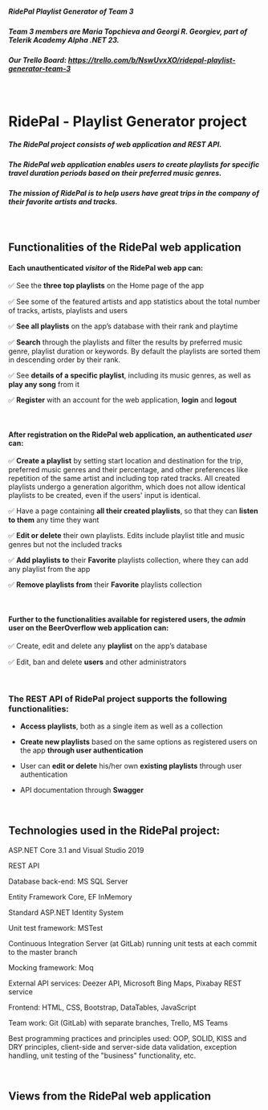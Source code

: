 ##### RidePal Playlist Generator of Team 3

##### Team 3 members are Maria Topchieva and Georgi R. Georgiev, part of Telerik Academy Alpha .NET 23.

##### Our Trello Board: https://trello.com/b/NswUvxXO/ridepal-playlist-generator-team-3

<br />

# **RidePal - Playlist Generator project**

##### **The RidePal project consists of web application and REST API.**
##### **The RidePal web application enables users to create playlists for specific travel duration periods based on their preferred music genres.**
##### **The _mission_ of RidePal is to help users have great trips in the company of their favorite artists and tracks.** 

<br />

## **Functionalities of the RidePal web application**

#### **Each unauthenticated _visitor_ of the RidePal web app can**:

✅ See the **three top playlists** on the Home page of the app 

✅ See some of the featured artists and app statistics about the total number of tracks, artists, playlists and users

✅ **See all playlists** on the app’s database with their rank and playtime

✅ **Search** through the playlists and filter the results by preferred music genre, playlist duration or keywords. By default the playlists are sorted them in descending order by their rank.

✅ See **details of a specific playlist**, including its music genres, as well as **play any song** from it

✅ **Register** with an account for the web application, **login** and **logout**

<br />

#### **After registration on the RidePal web application, an authenticated _user_ can**:

✅ **Create a playlist** by setting start location and destination for the trip, preferred music genres and their percentage, and other preferences like repetition of the same artist and including top rated tracks. All created playlists undergo a generation algorithm, which does not allow identical playlists to be created, even if the users' input is identical.

✅ Have a page containing **all their created playlists**, so that they can **listen to them** any time they want

✅ **Edit or delete** their own playlists. Edits include playlist title and music genres but not the included tracks

✅ **Add playlists to** their **Favorite** playlists collection, where they can add any playlist from the app

✅ **Remove playlists from** their **Favorite** playlists collection

<br />

#### **Further to the functionalities available for registered users, the _admin_ user on the BeerOverflow web application can**:

✅ Create, edit and delete any **playlist** on the app’s database

✅ Edit, ban and delete **users** and other administrators

<br />

### The **REST API** of RidePal project supports the following functionalities:

- **Access playlists**, both as a single item as well as a collection

- **Create new playlists** based on the same options as registered users on the app **through user authentication**

- User can **edit or delete** his/her own **existing playlists** through user authentication

- API documentation through **Swagger**

<br />

## **Technologies used in the RidePal project**:

ASP.NET Core 3.1 and Visual Studio 2019

REST API

Database back-end: MS SQL Server

Entity Framework Core, EF InMemory

Standard ASP.NET Identity System

Unit test framework: MSTest

Continuous Integration Server (at GitLab) running unit tests at each commit to the master branch

Mocking framework: Moq

External API services: Deezer API, Microsoft Bing Maps, Pixabay REST service

Frontend: HTML, CSS, Bootstrap, DataTables, JavaScript

Team work: Git (GitLab) with separate branches, Trello, MS Teams

Best programming practices and principles used: OOP, SOLID, KISS and DRY principles, client-side and server-side data validation, exception handling, unit testing of the "business" functionality, etc.

<br />

## Views from the RidePal web application